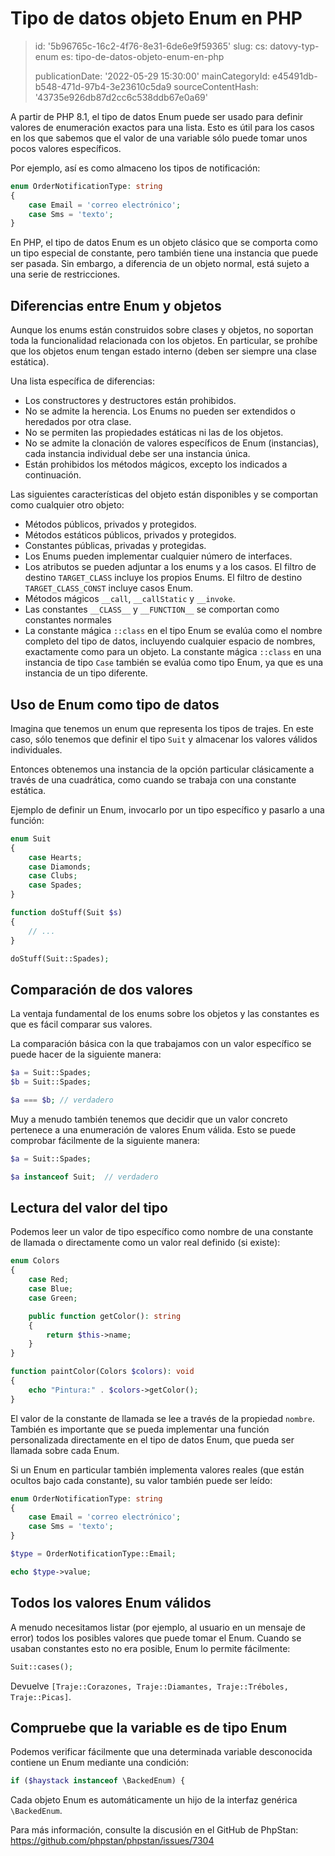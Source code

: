 Tipo de datos objeto Enum en PHP
================================

> id: '5b96765c-16c2-4f76-8e31-6de6e9f59365'
> slug:
> 	cs: datovy-typ-enum
> 	es: tipo-de-datos-objeto-enum-en-php
> 
> publicationDate: '2022-05-29 15:30:00'
> mainCategoryId: e45491db-b548-471d-97b4-3e23610c5da9
> sourceContentHash: '43735e926db87d2cc6c538ddb67e0a69'

A partir de PHP 8.1, el tipo de datos Enum puede ser usado para definir valores de enumeración exactos para una lista. Esto es útil para los casos en los que sabemos que el valor de una variable sólo puede tomar unos pocos valores específicos.

Por ejemplo, así es como almaceno los tipos de notificación:

```php
enum OrderNotificationType: string
{
    case Email = 'correo electrónico';
    case Sms = 'texto';
}
```

En PHP, el tipo de datos Enum es un objeto clásico que se comporta como un tipo especial de constante, pero también tiene una instancia que puede ser pasada. Sin embargo, a diferencia de un objeto normal, está sujeto a una serie de restricciones.

Diferencias entre Enum y objetos
-----------------------

Aunque los enums están construidos sobre clases y objetos, no soportan toda la funcionalidad relacionada con los objetos. En particular, se prohíbe que los objetos enum tengan estado interno (deben ser siempre una clase estática).

Una lista específica de diferencias:

- Los constructores y destructores están prohibidos.
- No se admite la herencia. Los Enums no pueden ser extendidos o heredados por otra clase.
- No se permiten las propiedades estáticas ni las de los objetos.
- No se admite la clonación de valores específicos de Enum (instancias), cada instancia individual debe ser una instancia única.
- Están prohibidos los métodos mágicos, excepto los indicados a continuación.

Las siguientes características del objeto están disponibles y se comportan como cualquier otro objeto:

- Métodos públicos, privados y protegidos.
- Métodos estáticos públicos, privados y protegidos.
- Constantes públicas, privadas y protegidas.
- Los Enums pueden implementar cualquier número de interfaces.
- Los atributos se pueden adjuntar a los enums y a los casos. El filtro de destino `TARGET_CLASS` incluye los propios Enums. El filtro de destino `TARGET_CLASS_CONST` incluye casos Enum.
- Métodos mágicos `__call`, `__callStatic` y `__invoke`.
- Las constantes `__CLASS__` y `__FUNCTION__` se comportan como constantes normales
- La constante mágica `::class` en el tipo Enum se evalúa como el nombre completo del tipo de datos, incluyendo cualquier espacio de nombres, exactamente como para un objeto. La constante mágica `::class` en una instancia de tipo `Case` también se evalúa como tipo Enum, ya que es una instancia de un tipo diferente.

Uso de Enum como tipo de datos
-----------------------------

Imagina que tenemos un enum que representa los tipos de trajes. En este caso, sólo tenemos que definir el tipo `Suit` y almacenar los valores válidos individuales.

Entonces obtenemos una instancia de la opción particular clásicamente a través de una cuadrática, como cuando se trabaja con una constante estática.

Ejemplo de definir un Enum, invocarlo por un tipo específico y pasarlo a una función:

```php
enum Suit
{
	case Hearts;
	case Diamonds;
	case Clubs;
	case Spades;
}

function doStuff(Suit $s)
{
	// ...
}

doStuff(Suit::Spades);
```

Comparación de dos valores
---------------------

La ventaja fundamental de los enums sobre los objetos y las constantes es que es fácil comparar sus valores.

La comparación básica con la que trabajamos con un valor específico se puede hacer de la siguiente manera:

```php
$a = Suit::Spades;
$b = Suit::Spades;

$a === $b; // verdadero
```

Muy a menudo también tenemos que decidir que un valor concreto pertenece a una enumeración de valores Enum válida. Esto se puede comprobar fácilmente de la siguiente manera:

```php
$a = Suit::Spades;

$a instanceof Suit;  // verdadero
```

Lectura del valor del tipo
---------------------

Podemos leer un valor de tipo específico como nombre de una constante de llamada o directamente como un valor real definido (si existe):

```php
enum Colors
{
	case Red;
	case Blue;
	case Green;

	public function getColor(): string
	{
	    return $this->name;
	}
}

function paintColor(Colors $colors): void
{
	echo "Pintura:" . $colors->getColor();
}
```

El valor de la constante de llamada se lee a través de la propiedad `nombre`. También es importante que se pueda implementar una función personalizada directamente en el tipo de datos Enum, que pueda ser llamada sobre cada Enum.

Si un Enum en particular también implementa valores reales (que están ocultos bajo cada constante), su valor también puede ser leído:

```php
enum OrderNotificationType: string
{
    case Email = 'correo electrónico';
    case Sms = 'texto';
}

$type = OrderNotificationType::Email;

echo $type->value;
```

Todos los valores Enum válidos
-----------------------------

A menudo necesitamos listar (por ejemplo, al usuario en un mensaje de error) todos los posibles valores que puede tomar el Enum. Cuando se usaban constantes esto no era posible, Enum lo permite fácilmente:

```php
Suit::cases();
```

Devuelve `[Traje::Corazones, Traje::Diamantes, Traje::Tréboles, Traje::Picas]`.

Compruebe que la variable es de tipo Enum
---------------------------------

Podemos verificar fácilmente que una determinada variable desconocida contiene un Enum mediante una condición:

```php
if ($haystack instanceof \BackedEnum) {
```

Cada objeto Enum es automáticamente un hijo de la interfaz genérica `\BackedEnum`.

Para más información, consulte la discusión en el GitHub de PhpStan: https://github.com/phpstan/phpstan/issues/7304
